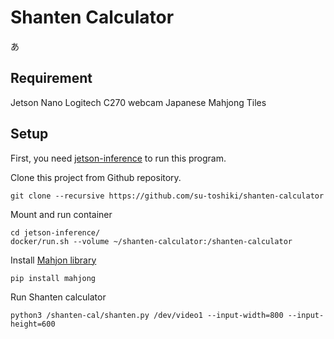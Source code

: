 # Shanten Calculator
あ

## Requirement
Jetson Nano
Logitech C270 webcam
Japanese Mahjong Tiles

## Setup
First, you need [jetson-inference](https://github.com/dusty-nv/jetson-inference) to run this program.

Clone this project from Github repository.
```
git clone --recursive https://github.com/su-toshiki/shanten-calculator
```

Mount and run container
```
cd jetson-inference/
docker/run.sh --volume ~/shanten-calculator:/shanten-calculator
```

Install [Mahjon library](https://pypi.org/project/mahjong/)
```
pip install mahjong
```
Run Shanten calculator
```
python3 /shanten-cal/shanten.py /dev/video1 --input-width=800 --input-height=600
```
